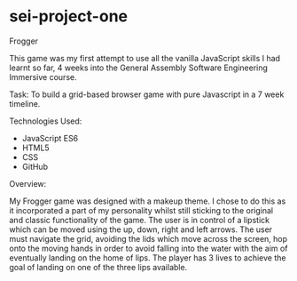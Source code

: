 # sei-project-one
Frogger 

This game was my first attempt to use all the vanilla JavaScript skills I had learnt so far, 4 weeks into the General Assembly Software Engineering Immersive course. 

Task: To build a grid-based browser game with pure Javascript in a 7 week timeline. 

Technologies Used:
- JavaScript ES6
- HTML5
- CSS
- GitHub 

Overview:

My Frogger game was designed with a makeup theme. 
I chose to do this as it incorporated a part of my personality whilst still sticking to the original and classic functionality of the game. 
The user is in control of a lipstick which can be moved using the up, down, right and left arrows. 
The user must navigate the grid, avoiding the lids which move across the screen, hop onto the moving hands in order to avoid falling into the water with the aim of eventually landing on the home of lips. 
The player has 3 lives to achieve the goal of landing on one of the three lips available.  
